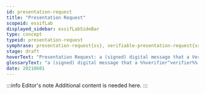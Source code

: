 ```yaml
---
id: presentation-request
title: "Presentation Request"
scopeid: essifLab
displayed_sidebar: essifLabSideBar
type: concept
typeid: presentation-request
symphrase: presentation-request{ss}, verifiable-presentation-request{ss}
stage: draft
hoverText: "Presentation Request: a (signed) digital message that a Verifier component sends to a Holder component asking for specific data from one or more Verifiable Credentials that are issued by specific Parties."
glossaryText: "a (signed) digital message that a %%verifier^verifier%% component sends to a %%holder^holder%% component asking for specific data from one or more %%verifiable^verify%% %%credentials^credential%% that are issued by specific Parties."
date: 20210601
---
```


:::info Editor's note
Additional content is needed here.
:::
